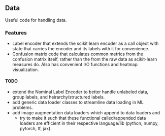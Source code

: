 ## Data

Useful code for handling data.

### Features

- Label encoder that extends the scikit learn encoder as a call object with state that carries the encoder and its labels with it for convenience.
- Confusion matrix code that calculates common metrics from the confusion matrix itself, rather than the from the raw data as scikit-learn measures do.
    Also has convenient I/O functions and heatmap visualization.

#### TODO

- extend the Nominal Label Encoder to better  handle unlabeled data, group labels, and heirarchy/structured labels.
- add generic data loader classes to streamline data loading in ML problems.
- add image augmentation data loaders which append to data loaders and
    - try to make it such that these functional called/appended data loaders are efficient in their respective language/lib (python, numpy, pytorch, tf, jax).
